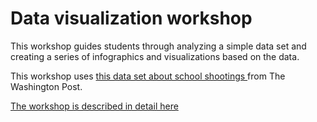 # **Data visualization workshop**

This workshop guides students through analyzing a simple data set and creating a series of infographics and visualizations based on the data.

This workshop uses [this data set about school shootings ](https://github.com/washingtonpost/data-school-shootings)from The Washington Post.

[The workshop is described in detail here](https://docs.google.com/document/d/e/2PACX-1vTzVGjmRbayuoQ46xEqWt8soiYF86qSHvs_b8Du-PDkUiKELdyI_0iK3HBPjrG-o1kfPKainJb7RW8_/pub)
